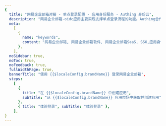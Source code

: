 ```yaml
---
{
  title: "网易企业邮箱对接 - 单点登录配置 - 应用身份服务 - Authing 身份云",
  description: "网易企业邮箱-oidc应用主要实现支撑单点登录流程的功能。Authing合作网络提供 网易企业邮箱对接，单点登录，SSO，实现应用的快捷登录、免密登录，提升员工办公体验、增强用户体验，增强企业数字化服务水平。",
  meta:
    [
      {
        name: "keywords",
        content: "网易企业邮箱, 网易企业邮箱软件, 网易企业邮箱SaaS, SSO,应用身份服务,单点登录配置,Authing身份云",
      },
    ],
  noSidebar: true,
  noToc: true,
  noFeedback: true,
  fullWidthPage: true,
  bannerTitle: "使用 {{$localeConfig.brandName}} 登录网易企业邮箱",
  steps:
    [
      {
        title: "在 {{$localeConfig.brandName}} 中创建应用",
        subTitle: "从 {{$localeConfig.brandName}} 应用市场中获取并创建应用",
      },
      { title: "体验登录", subTitle: "体验登录" },
    ],
}
---
```


<IntegrationDetail/>
